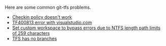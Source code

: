 Here are some common git-tfs problems.

* [Checkin policy doesn't work](troubleshooting-checkin-policies.md)
* [TF400813 error with visualstudio.com](TF400813-error-with-visualstudio.com.md)
* [Set custom workspace to bypass errors due to NTFS length path limits of 259 characters](Set-custom-workspace.md)
* [TFS has no branches](Tfs-has-no-branches.md)
